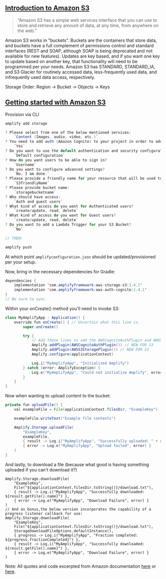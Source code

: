 ## [Introduction to Amazon S3](https://docs.aws.amazon.com/AmazonS3/latest/dev/Introduction.html)

> "Amazon S3 has a simple web services interface that you can use to store and retrieve any amount of data, at any time, from anywhere on the web."

Amazon S3 works in "buckets". Buckets are the containers that store data, and buckets have a full complement of permissions control and standard interfaces (REST and SOAP, although SOAP is being deprecated and not available for new features). Updates are key based, and if you want one key to update based on another key, that functionality will need to be programmed per your needs. Amazon S3 has STANDARD, STANDARD_IA, and S3 Glacier for routinely accessed data, less-frequently used data, and infrequently used data access, respectively.

Storage Order: Region -> Bucket -> Objects -> Keys

## [Getting started with Amazon S3](https://docs.amplify.aws/lib/storage/getting-started/q/platform/android)

Provision via CLI

``` Java
amplify add storage

? Please select from one of the below mentioned services:
    `Content (Images, audio, video, etc.)`
? You need to add auth (Amazon Cognito) to your project in order to add storage for user files. Do you want to add auth now?
    `Yes`
? Do you want to use the default authentication and security configuration?
    `Default configuration`
? How do you want users to be able to sign in?
    `Username`
? Do you want to configure advanced settings?
    `No, I am done.`
? Please provide a friendly name for your resource that will be used to label this category in the project:
    `S3friendlyName`
? Please provide bucket name:
    `storagebucketname`
? Who should have access:
    `Auth and guest users`
? What kind of access do you want for Authenticated users?
    `create/update, read, delete`
? What kind of access do you want for Guest users?
    `create/update, read, delete`
? Do you want to add a Lambda Trigger for your S3 Bucket?
    `No`

// THEN:

amplify push
```

At which point ``` amplifyconfiguration.json ``` should be updated/provisioned per your setup.

Now, bring in the necessary dependencies for Gradle:
``` Java
dependencies {
    implementation 'com.amplifyframework:aws-storage-s3:1.4.1'
    implementation 'com.amplifyframework:aws-auth-cognito:1.4.1'
}
// Be sure to sync.
```

Within your onCreate() method you'll need to invoke S3:
``` Java
class MyAmplifyApp : Application() {
    override fun onCreate() { // Uncertain what this line is.
        super.onCreate()

        try {
            // Add these lines to add the AWSCognitoAuthPlugin and AWSS3StoragePlugin plugins
            Amplify.addPlugin(AWSCognitoAuthPlugin()) // NEW FOR S3
            Amplify.addPlugin(AWSS3StoragePlugin()) // NEW FOR S3
            Amplify.configure(applicationContext)

            Log.i("MyAmplifyApp", "Initialized Amplify")
        } catch (error: AmplifyException) {
            Log.e("MyAmplifyApp", "Could not initialize Amplify", error)
        }
    }
}
```

Now when wanting to upload content to the bucket:
``` Java
private fun uploadFile() {
    val exampleFile = File(applicationContext.filesDir, "ExampleKey")

    exampleFile.writeText("Example file contents")

    Amplify.Storage.uploadFile(
        "ExampleKey",
        exampleFile,
        { result -> Log.i("MyAmplifyApp", "Successfully uploaded: " + result.getKey()) },
        { error -> Log.e("MyAmplifyApp", "Upload failed", error) }
    )
}
```

And lastly, to download a file (because what good is having something uploaded if you can't download it?)
```
Amplify.Storage.downloadFile(
    "ExampleKey",
    File("${applicationContext.filesDir.toString()}/download.txt"),
    { result -> Log.i("MyAmplifyApp", "Successfully downloaded: ${result.getFile().name}") },
    { error -> Log.e("MyAmplifyApp", "Download Failure", error) }
)
// And as bonus,the below version incorporates the capability of a progress listener callback for use:
Amplify.Storage.downloadFile(
    "ExampleKey",
    File("${applicationContext.filesDir.toString()}/download.txt"),
    StorageDownloadFileOptions.defaultInstance(),
    { progress -> Log.i("MyAmplifyApp", "Fraction completed: ${progress.fractionCompleted}") },
    { result -> Log.i("MyAmplifyApp", "Successfully downloaded: ${result.getFile().name}") },
    { error -> Log.e("MyAmplifyApp", "Download Failure", error) }
)
```
Note: All quotes and code excerpted from Amazon documentation [here](https://docs.aws.amazon.com/AmazonS3/latest/dev/Introduction.html) or [here](https://docs.amplify.aws/lib/storage/getting-started/q/platform/android).
